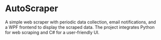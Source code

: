# AutoScraper
A simple web scraper with periodic data collection, email notifications, and a WPF frontend to display the scraped data. The project integrates Python for web scraping and C# for a user-friendly UI.
